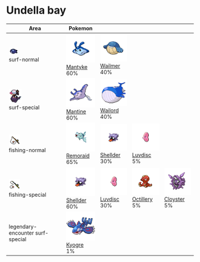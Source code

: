 # Undella bay

| Area                                                                             | Pokemon                                                                                        | &nbsp;                                                                                         | &nbsp;                                                                                          | &nbsp;                                                                                        |
| -------------------------------------------------------------------------------- | ---------------------------------------------------------------------------------------------- | ---------------------------------------------------------------------------------------------- | ----------------------------------------------------------------------------------------------- | --------------------------------------------------------------------------------------------- |
| ![surf-normal](../../img/items/surf-normal.png)<br/>surf-normal<br/>             | ![mantyke](../../img/pokemon/458.png) <br/>[Mantyke](/blaze-black-wiki/pokemon/458) <br/>60%   | ![wailmer](../../img/pokemon/320.png) <br/>[Wailmer](/blaze-black-wiki/pokemon/320) <br/>40%   |
| ![surf-special](../../img/items/surf-special.png)<br/>surf-special<br/>          | ![mantine](../../img/pokemon/226.png) <br/>[Mantine](/blaze-black-wiki/pokemon/226) <br/>60%   | ![wailord](../../img/pokemon/321.png) <br/>[Wailord](/blaze-black-wiki/pokemon/321) <br/>40%   |
| ![fishing-normal](../../img/items/fishing-normal.png)<br/>fishing-normal<br/>    | ![remoraid](../../img/pokemon/223.png) <br/>[Remoraid](/blaze-black-wiki/pokemon/223) <br/>65% | ![shellder](../../img/pokemon/090.png) <br/>[Shellder](/blaze-black-wiki/pokemon/090) <br/>30% | ![luvdisc](../../img/pokemon/370.png) <br/>[Luvdisc](/blaze-black-wiki/pokemon/370) <br/>5%     |
| ![fishing-special](../../img/items/fishing-special.png)<br/>fishing-special<br/> | ![shellder](../../img/pokemon/090.png) <br/>[Shellder](/blaze-black-wiki/pokemon/090) <br/>60% | ![luvdisc](../../img/pokemon/370.png) <br/>[Luvdisc](/blaze-black-wiki/pokemon/370) <br/>30%   | ![octillery](../../img/pokemon/224.png) <br/>[Octillery](/blaze-black-wiki/pokemon/224) <br/>5% | ![cloyster](../../img/pokemon/091.png) <br/>[Cloyster](/blaze-black-wiki/pokemon/091) <br/>5% |
| legendary-encounter surf-special<br/>                                            | ![kyogre](../../img/pokemon/382.png) <br/>[Kyogre](/blaze-black-wiki/pokemon/382) <br/>1%      |